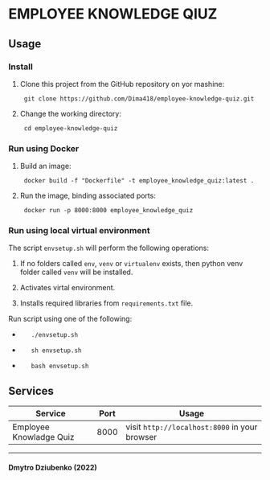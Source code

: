 # EMPLOYEE KNOWLEDGE QIUZ 

## Usage

### Install

1. Clone this project from the GitHub repository on yor mashine:

        git clone https://github.com/Dima418/employee-knowledge-quiz.git

2. Change the working directory:

        cd employee-knowledge-quiz

### Run using Docker

1. Build an image:

        docker build -f "Dockerfile" -t employee_knowledge_quiz:latest .

2. Run the image, binding associated ports:

        docker run -p 8000:8000 employee_knowledge_quiz

### Run using local virtual environment

The script `envsetup.sh` will perform the following operations:

1. If no folders called `env`, `venv` or `virtualenv` exists, then  python venv folder called `venv` will be installed.

2. Activates virtal environment.

3. Installs required libraries from `requirements.txt` file.

Run script using one of the following:

-        ./envsetup.sh

-        sh envsetup.sh

-        bash envsetup.sh

## Services

Service     | Port | Usage
------------|------|------
Employee Knowladge Quiz      | 8000 | visit `http://localhost:8000` in your browser

---

#### Dmytro Dziubenko (2022)